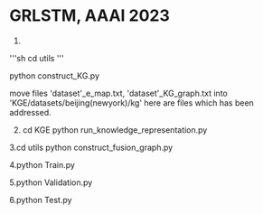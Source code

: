 # GRLSTM, AAAI 2023

1. 
'''sh 
cd utils
'''

python construct_KG.py

move files 'dataset'_e_map.txt, 'dataset'_KG_graph.txt into 'KGE/datasets/beijing(newyork)/kg'
here are files which has been addressed.

2. cd KGE
python run_knowledge_representation.py

3.cd utils
python construct_fusion_graph.py

4.python Train.py

5.python Validation.py

6.python Test.py